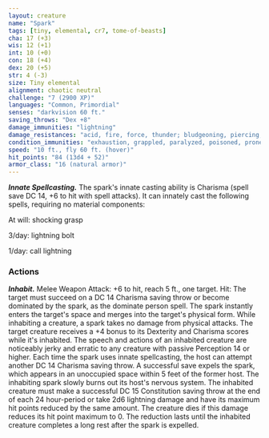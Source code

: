 ```yaml
---
layout: creature
name: "Spark"
tags: [tiny, elemental, cr7, tome-of-beasts]
cha: 17 (+3)
wis: 12 (+1)
int: 10 (+0)
con: 18 (+4)
dex: 20 (+5)
str: 4 (-3)
size: Tiny elemental
alignment: chaotic neutral
challenge: "7 (2900 XP)"
languages: "Common, Primordial"
senses: "darkvision 60 ft."
saving_throws: "Dex +8"
damage_immunities: "lightning"
damage_resistances: "acid, fire, force, thunder; bludgeoning, piercing, and slashing from nonmagical weapons"
condition_immunities: "exhaustion, grappled, paralyzed, poisoned, prone, restrained, unconscious"
speed: "10 ft., fly 60 ft. (hover)"
hit_points: "84 (13d4 + 52)"
armor_class: "16 (natural armor)"
---
```


***Innate Spellcasting.*** The spark's innate casting ability is Charisma (spell save DC 14, +6 to hit with spell attacks). It can innately cast the following spells, requiring no material components:

At will: shocking grasp

3/day: lightning bolt

1/day: call lightning

### Actions

***Inhabit.*** Melee Weapon Attack: +6 to hit, reach 5 ft., one target. Hit: The target must succeed on a DC 14 Charisma saving throw or become dominated by the spark, as the dominate person spell. The spark instantly enters the target's space and merges into the target's physical form. While inhabiting a creature, a spark takes no damage from physical attacks. The target creature receives a +4 bonus to its Dexterity and Charisma scores while it's inhabited. The speech and actions of an inhabited creature are noticeably jerky and erratic to any creature with passive Perception 14 or higher. Each time the spark uses innate spellcasting, the host can attempt another DC 14 Charisma saving throw. A successful save expels the spark, which appears in an unoccupied space within 5 feet of the former host. The inhabiting spark slowly burns out its host's nervous system. The inhabited creature must make a successful DC 15 Constitution saving throw at the end of each 24 hour-period or take 2d6 lightning damage and have its maximum hit points reduced by the same amount. The creature dies if this damage reduces its hit point maximum to 0. The reduction lasts until the inhabited creature completes a long rest after the spark is expelled.

